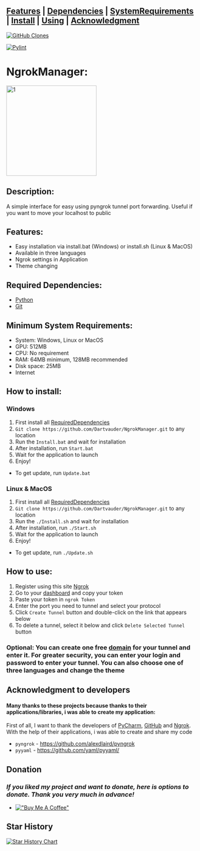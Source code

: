 ## [Features](/#Features) | [Dependencies](/#Required-Dependencies) | [SystemRequirements](/#Minimum-System-Requirements) | [Install](/#How-to-install) | [Using](/#How-to-use) | [Acknowledgment](/#Acknowledgment-to-developers) 

<a href='https://github.com/MShawon/github-clone-count-badge'><img alt='GitHub Clones' src='https://img.shields.io/badge/dynamic/json?color=success&label=Clone&query=count&url=https://gist.githubusercontent.com/Dartvauder/0778af493539a4463a319d91704fb5d1/raw/clone.json&logo=github'></a>

[![Pylint](https://github.com/Dartvauder/NgrokManager/actions/workflows/pylint.yml/badge.svg)](https://github.com/Dartvauder/NgrokManager/actions/workflows/pylint.yml)

# NgrokManager:

<img width="237" alt="1" src="https://github.com/user-attachments/assets/5ba58123-53f8-4f7e-ac2f-2f225c3b5d44">

## Description:

A simple interface for easy using pyngrok tunnel port forwarding. Useful if you want to move your localhost to public

## Features:

* Easy installation via install.bat (Windows) or install.sh (Linux & MacOS)
* Available in three languages
* Ngrok settings in Application
* Theme changing

## Required Dependencies:

* [Python](https://www.python.org/downloads/)
* [Git](https://git-scm.com/downloads)

## Minimum System Requirements:

* System: Windows, Linux or MacOS
* GPU: 512MB
* CPU: No requirement
* RAM: 64MB minimum, 128MB recommended
* Disk space: 25MB
* Internet

## How to install:

### Windows

1) First install all [RequiredDependencies](/#Required-Dependencies)
2) `Git clone https://github.com/Dartvauder/NgrokManager.git` to any location
3) Run the `Install.bat` and wait for installation
4) After installation, run `Start.bat`
5) Wait for the application to launch
6) Enjoy!

* To get update, run `Update.bat`

### Linux & MacOS

1) First install all [RequiredDependencies](/#Required-Dependencies)
2) `Git clone https://github.com/Dartvauder/NgrokManager.git` to any location
3) Run the `./Install.sh` and wait for installation
4) After installation, run `./Start.sh`
5) Wait for the application to launch
6) Enjoy!

* To get update, run `./Update.sh`

## How to use:

1) Register using this site [Ngrok](https://ngrok.com)
2) Go to your [dashboard](https://dashboard.ngrok.com/get-started/your-authtoken) and copy your token
3) Paste your token in `ngrok Token`
4) Enter the port you need to tunnel and select your protocol
5) Click `Create Tunnel` button and double-click on the link that appears below
6) To delete a tunnel, select it below and click `Delete Selected Tunnel` button

### Optional: You can create one free [domain](https://dashboard.ngrok.com/domains) for your tunnel and enter it. For greater security, you can enter your login and password to enter your tunnel. You can also choose one of three languages ​​and change the theme

## Acknowledgment to developers

#### Many thanks to these projects because thanks to their applications/libraries, i was able to create my application:

First of all, I want to thank the developers of [PyCharm](https://www.jetbrains.com/pycharm/), [GitHub](https://desktop.github.com) and [Ngrok](https://ngrok.com). With the help of their applications, i was able to create and share my code

* `pyngrok` - https://github.com/alexdlaird/pyngrok
* `pyyaml` - https://github.com/yaml/pyyaml/

## Donation

### *If you liked my project and want to donate, here is options to donate. Thank you very much in advance!*

* [!["Buy Me A Coffee"](https://www.buymeacoffee.com/assets/img/custom_images/orange_img.png)](https://www.buymeacoffee.com/Dartvauder)

## Star History

[![Star History Chart](https://api.star-history.com/svg?repos=Dartvauder/NgrokManager&type=Date)](https://star-history.com/#Dartvauder/NgrokManager&Date)
